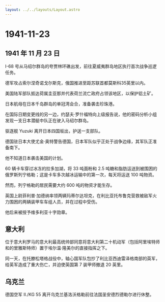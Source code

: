 ```yaml
---
layout: ../../layouts/Layout.astro
---
```


# 1941-11-23

## 1941 年 11 月 23 日

I-68
号从马绍尔群岛的夸贾林环礁出发，前往夏威夷群岛地区执行首次战争巡逻任务。

德军攻占索尔涅奇诺戈尔斯克，俄国推进至距苏联首都莫斯科35英里以内。

美国陆军部队抵达荷属圭亚那并代表荷兰流亡政府占领该地区，以保护铝土矿。

日本航母在日本千岛群岛的单冠湾会合，准备袭击珍珠港。

在国际日期变更线的另一边，约瑟夫·罗什福特向上级报告说，他的密码分析小组发现一支日本潜艇中队正在驶入马绍尔群岛。

驱逐舰 Yuzuki 离开日本四国坂出，护送一支部队。

德国驻日本大使尤金·奥特警告德国，日本军队似乎正处于战争边缘，其军队正准备南下。

他不知道日本袭击美国的计划。

60 辆卡车穿过冰冻的拉多加湖，将 33 吨面粉和 2.5
吨糖和脂肪运送到被围困的俄罗斯列宁格勒；这是卡车多次越冰运输中的第一次，每天将运送
100 吨物资。

然而，列宁格勒的居民需要大约 600 吨的物资才能生存。

英国上尉菲利普·加德纳率领两辆玛蒂尔达坦克，在利比亚托布鲁克营救被敌军火力围困的两辆装甲车车组人员，并在过程中受伤。

他后来被授予维多利亚十字勋章。

## 意大利

位于意大利罗马的意大利最高统帅部同意将意大利第二十机动军（包括阿里埃特师和的里雅斯特师）置于埃尔温·隆美尔的直接指挥之下。

同一天，在托滕松塔格战役中，轴心国军队包抄了利比亚西迪雷泽格南部的英军，给英军造成了重大伤亡，并迫使英国第
7 装甲师撤退 20 英里。

## 乌克兰

德国空军 II./KG 55
离开乌克兰基洛沃格勒前往法国圣安德烈德勒尔进行休整。